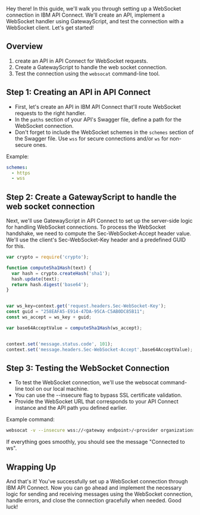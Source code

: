 Hey there! In this guide, we'll walk you through setting up a WebSocket connection in IBM API Connect. We'll create an API, implement a WebSocket handler using GatewayScript, and test the connection with a WebSocket client. Let's get started!

## Overview

1. create an API in API Connect for WebSocket requests.
2. Create a GatewayScript to handle the web socket connection.
3. Test the connection using the `websocat` command-line tool.

## Step 1: Creating an API in API Connect

- First, let's create an API in IBM API Connect that'll route WebSocket requests to the right handler.
- In the `paths` section of your API's Swagger file, define a path for the WebSocket connection.
- Don't forget to include the WebSocket schemes in the `schemes` section of the Swagger file. Use `wss` for secure connections and/or `ws` for non-secure ones.

Example:

```yaml
schemes:
  - https
  - wss
```

## Step 2: Create a GatewayScript to handle the web socket connection

Next, we'll use GatewayScript in API Connect to set up the server-side logic for handling WebSocket connections.
To process the WebSocket handshake, we need to compute the Sec-WebSocket-Accept header value. We'll use the client's Sec-WebSocket-Key header and a predefined GUID for this.

```javascript
var crypto = require('crypto');

function computeSha1Hash(text) {
  var hash = crypto.createHash('sha1');
  hash.update(text);
  return hash.digest('base64');
}


var ws_key=context.get('request.headers.Sec-WebSocket-Key');
const guid = "258EAFA5-E914-47DA-95CA-C5AB0DC85B11";
const ws_accept = ws_key + guid;

var base64AcceptValue = computeSha1Hash(ws_accept);


context.set('message.status.code', 101);
context.set('message.headers.Sec-WebSocket-Accept',base64AcceptValue);
```

## Step 3: Testing the WebSocket Connection
- To test the WebSocket connection, we'll use the websocat command-line tool on our local machine.
- You can use the --insecure flag to bypass SSL certificate validation.
- Provide the WebSocket URL that corresponds to your API Connect instance and the API path you defined earlier.

Example command:

```sh
websocat -v --insecure wss://<gateway endpoint>/<provider organization>/sandbox/websocket-test
```

If everything goes smoothly, you should see the message "Connected to ws".


## Wrapping Up
And that's it! You've successfully set up a WebSocket connection through IBM API Connect. Now you can go ahead and implement the necessary logic for sending and receiving messages using the WebSocket connection, handle errors, and close the connection gracefully when needed. Good luck!

